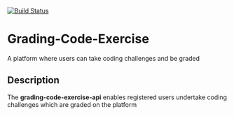 [![Build Status](https://travis-ci.org/kenoseni/Grading-Code-Exercises.svg?branch=master)](https://travis-ci.org/kenoseni/Grading-Code-Exercises)

# Grading-Code-Exercise

A platform where users can take coding challenges and be graded

## Description

The **grading-code-exercise-api** enables registered users undertake coding challenges which are graded on the platform

